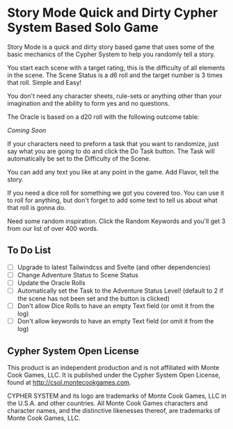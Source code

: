 # Story Mode Quick and Dirty Cypher System Based Solo Game

Story Mode is a quick and dirty story based game that uses some of the basic mechanics of the Cypher System to help you randomly tell a story.

You start each scene with a target rating, this is the difficulty of all elements in the scene.  The Scene Status is a d6 roll and the target number is 3 times that roll.  Simple and Easy!

You don't need any character sheets, rule-sets or anything other than your imagination and the ability to form yes and no questions.

The Oracle is based on a d20 roll with the following outcome table:

_Coming Soon_

If your characters need to preform a task that you want to randomize, just say what you are going to do and click the Do Task button.  The Task will automatically be set to the Difficulty of the Scene.

You can add any text you like at any point in the game.  Add Flavor, tell the story.

If you need a dice roll for something we got you covered too. You can use it to roll for anything, but don't forget to add some text to tell us about what that roll is gonna do.

Need some random inspiration. Click the Random Keywords and you'll get 3 from our list of over 400 words.

## To Do List
- [ ] Upgrade to latest Tailwindcss and Svelte (and other dependencies)
- [ ] Change Adventure Status to Scene Status
- [ ] Update the Oracle Rolls
- [ ] Automatically set the Task to the Adventure Status Level! (default to 2 if the scene has not been set and the button is clicked)
- [ ] Don't allow Dice Rolls to have an empty Text field (or omit it from the log)
- [ ] Don't allow keywords to have an empty Text field (or omit it from the log)

## Cypher System Open License

This product is an independent production and is not affiliated with Monte Cook Games, LLC. It is published under the Cypher System Open License, found at http://csol.montecookgames.com.

CYPHER SYSTEM and its logo are trademarks of Monte Cook Games, LLC in the U.S.A. and other countries. All Monte Cook Games characters and character names, and the distinctive likenesses thereof, are trademarks of Monte Cook Games, LLC.
